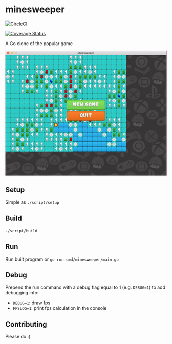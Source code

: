 # minesweeper

[![CircleCI](https://circleci.com/gh/tommyblue/minesweeper.svg?style=svg)](https://circleci.com/gh/tommyblue/minesweeper)

[![Coverage Status](https://coveralls.io/repos/github/tommyblue/minesweeper/badge.svg?branch=master)](https://coveralls.io/github/tommyblue/minesweeper?branch=master)

A Go clone of the popular game

![Minesweeper screenshot](https://github.com/tommyblue/minesweeper/blob/master/minesweeper.png?raw=true)

## Setup

Simple as `./script/setup`

## Build

`./script/build`

## Run

Run built program or `go run cmd/minesweeper/main.go`

## Debug

Prepend the run command with a debug flag equal to 1 (e.g. `DEBUG=1`) to add debugging info:

- `DEBUG=1`: draw fps
- `FPSLOG=1`: print fps calculation in the console

## Contributing

Please do :)
